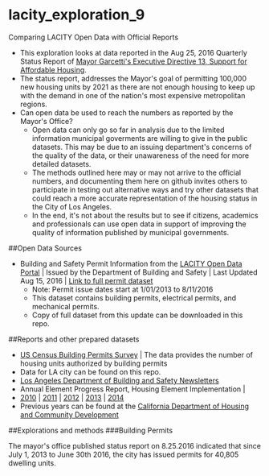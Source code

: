 # lacity_exploration_9
Comparing LACITY Open Data with Official Reports

* This exploration looks at data reported in the Aug 25, 2016 Quarterly Status Report of [Mayor Garcetti's Executive Directive 13, Support for Affordable Housing](http://www.lamayor.org/mayor-garcetti%E2%80%99s-executive-directive-13-support-affordable-housing).
* The status report, addresses the Mayor's goal of permitting 100,000 new housing units by 2021 as there are not enough housing to keep up with the demand in one of the nation's most expensive metropolitan regions.
* Can open data be used to reach the numbers as reported by the Mayor's Office?
  * Open data can only go so far in analysis due to the limited information municipal goverments are willing to give in the public datasets. This may be due to an issuing department's concerns of the quality of the data, or their unawareness of the need for more detailed datasets.
  * The methods outlined here may or may not arrive to the official numbers, and documenting them here on github invites others to participate in testing out alternative ways and try other datasets that could reach a more accurate representation of the housing status in the City of Los Angeles.
  * In the end, it's not about the results but to see if citizens, academics and professionals can use open data in support of improving the quality of information published by municipal governments.

##Open Data Sources
* Building and Safety Permit Information from the [LACITY Open Data Portal](https://data.lacity.org) | Issued by the Department of Building and Safety | Last Updated Aug 15, 2016 | [Link to full permit dataset](https://data.lacity.org/A-Prosperous-City/Building-and-Safety-Permit-Information/yv23-pmwf)
  * Note: Permit issue dates start at 1/01/2013 to 8/11/2016
  * This dataset contains building permits, electrical permits, and mechanical permits.
  * Copy of full dataset from this update can be downloaded in this repo.
 
##Reports and other prepared datasets
* [US Census Building Permits Survey](https://www.census.gov/construction/bps/) | The data provides the number of housing units authorized by building permits
 * Data for LA city can be found on this repo.
* [Los Angeles Department of Building and Safety Newsletters](http://ladbs.org/forms-publications/publications/newsletter)
* Annual Element Progress Report, Housing Element Implementation | 
 * [2010](http://cityplanning.lacity.org/HousingInitiatives/HousingElement/Final/APR_2010_Final.pdf) | [2011](http://cityplanning.lacity.org/PolicyInitiatives/Housing/ProRept/APR2011.pdf) | [2012](http://planning.lacity.org/PolicyInitiatives/Housing/ProRept/APR2012.pdf) | [2013](http://cityplanning.lacity.org/PolicyInitiatives/Housing/ProRept/APR2013.pdf) | [2014](http://cityplanning.lacity.org/PolicyInitiatives/Housing/ProRept/APR2014.pdf)
 * Previous years can be found at the [California Department of Housing and Community Development](http://www.hcd.ca.gov/regulations/)
 
##Explorations and methods
###Building Permits

The mayor's office published status report on 8.25.2016 indicated that since July 1, 2013 to June 30th 2016, the city has issued permits for 40,805 dwelling units.




